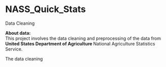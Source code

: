 # NASS_Quick_Stats
Data Cleaning

<B> About data:</B> <br>
This project involves the data cleaning and preprocessing of the data from <B> United States Department of Agriculture </B> National Agriculture Statistics Service. 

The data cleaning  
